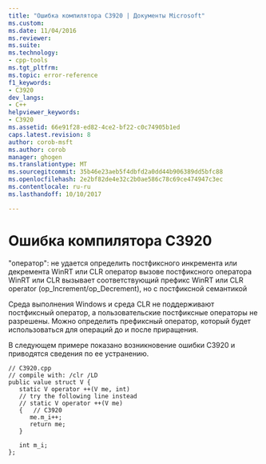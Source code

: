 ```yaml
---
title: "Ошибка компилятора C3920 | Документы Microsoft"
ms.custom: 
ms.date: 11/04/2016
ms.reviewer: 
ms.suite: 
ms.technology:
- cpp-tools
ms.tgt_pltfrm: 
ms.topic: error-reference
f1_keywords:
- C3920
dev_langs:
- C++
helpviewer_keywords:
- C3920
ms.assetid: 66e91f28-ed82-4ce2-bf22-c0c74905b1ed
caps.latest.revision: 8
author: corob-msft
ms.author: corob
manager: ghogen
ms.translationtype: MT
ms.sourcegitcommit: 35b46e23aeb5f4dbfd2a0dd44b906389dd5bfc88
ms.openlocfilehash: 2e2bf82de4e32c2b0ae586c78c69ce474947c3ec
ms.contentlocale: ru-ru
ms.lasthandoff: 10/10/2017

---
```

# <a name="compiler-error-c3920"></a>Ошибка компилятора C3920
"оператор": не удается определить постфиксного инкремента или декремента WinRT или CLR оператор вызове постфиксного оператора WinRT или CLR вызывает соответствующий префикс WinRT или CLR operator (op_Increment/op_Decrement), но с постфиксной семантикой  
  
 Среда выполнения Windows и среда CLR не поддерживают постфиксный оператор, а пользовательские постфиксные операторы не разрешены.  Можно определить префиксный оператор, который будет использоваться для операций до и после приращения.  
  
 В следующем примере показано возникновение ошибки C3920 и приводятся сведения по ее устранению.  
  
```  
// C3920.cpp  
// compile with: /clr /LD  
public value struct V {  
   static V operator ++(V me, int)  
   // try the following line instead  
   // static V operator ++(V me)  
   {   // C3920  
      me.m_i++;  
      return me;  
   }  
  
   int m_i;  
};  
  
```
